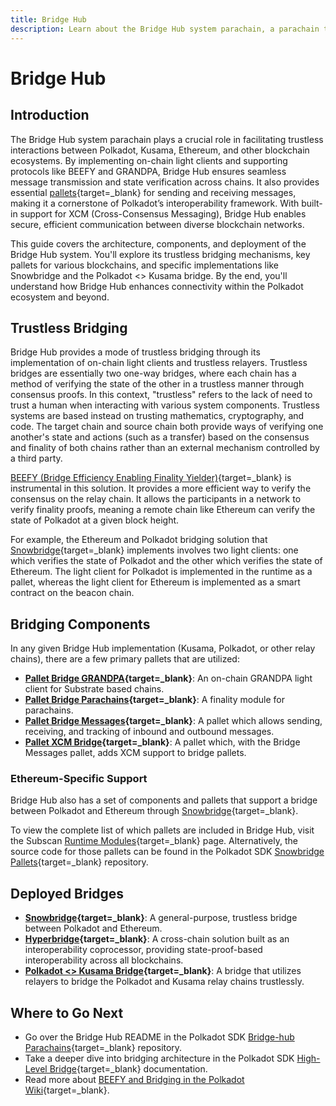 ```yaml
---
title: Bridge Hub
description: Learn about the Bridge Hub system parachain, a parachain that facilitates the interactions from Polkadot to the rest of Web3.
---
```


# Bridge Hub

## Introduction

The Bridge Hub system parachain plays a crucial role in facilitating trustless interactions between Polkadot, Kusama, Ethereum, and other blockchain ecosystems. By implementing on-chain light clients and supporting protocols like BEEFY and GRANDPA, Bridge Hub ensures seamless message transmission and state verification across chains. It also provides essential [pallets](/polkadot-protocol/glossary/#pallet){target=\_blank} for sending and receiving messages, making it a cornerstone of Polkadot’s interoperability framework. With built-in support for XCM (Cross-Consensus Messaging), Bridge Hub enables secure, efficient communication between diverse blockchain networks.

This guide covers the architecture, components, and deployment of the Bridge Hub system. You'll explore its trustless bridging mechanisms, key pallets for various blockchains, and specific implementations like Snowbridge and the Polkadot <> Kusama bridge. By the end, you'll understand how Bridge Hub enhances connectivity within the Polkadot ecosystem and beyond.

## Trustless Bridging

Bridge Hub provides a mode of trustless bridging through its implementation of on-chain light clients and trustless relayers. Trustless bridges are essentially two one-way bridges, where each chain has a method of verifying the state of the other in a trustless manner through consensus proofs. In this context, "trustless" refers to the lack of need to trust a human when interacting with various system components. Trustless systems are based instead on trusting mathematics, cryptography, and code. The target chain and source chain both provide ways of verifying one another's state and actions (such as a transfer) based on the consensus and finality of both chains rather than an external mechanism controlled by a third party.

[BEEFY (Bridge Efficiency Enabling Finality Yielder)](/polkadot-protocol/architecture/polkadot-chain/pos-consensus/#bridging-beefy){target=\_blank} is instrumental in this solution. It provides a more efficient way to verify the consensus on the relay chain. It allows the participants in a network to verify finality proofs, meaning a remote chain like Ethereum can verify the state of Polkadot at a given block height. 

For example, the Ethereum and Polkadot bridging solution that [Snowbridge](https://docs.snowbridge.network/){target=\_blank} implements involves two light clients: one which verifies the state of Polkadot and the other which verifies the state of Ethereum. The light client for Polkadot is implemented in the runtime as a pallet, whereas the light client for Ethereum is implemented as a smart contract on the beacon chain.

## Bridging Components

In any given Bridge Hub implementation (Kusama, Polkadot, or other relay chains), there are a few primary pallets that are utilized:

- **[Pallet Bridge GRANDPA](https://paritytech.github.io/polkadot-sdk/master/pallet_bridge_grandpa/index.html){target=\_blank}**: An on-chain GRANDPA light client for Substrate based chains.
- **[Pallet Bridge Parachains](https://paritytech.github.io/polkadot-sdk/master/pallet_bridge_parachains/index.html){target=\_blank}**: A finality module for parachains.
- **[Pallet Bridge Messages](https://paritytech.github.io/polkadot-sdk/master/pallet_bridge_messages/index.html){target=\_blank}**: A pallet which allows sending, receiving, and tracking of inbound and outbound messages.
- **[Pallet XCM Bridge](https://paritytech.github.io/polkadot-sdk/master/pallet_xcm_bridge_hub/index.html){target=\_blank}**: A pallet which, with the Bridge Messages pallet, adds XCM support to bridge pallets.

### Ethereum-Specific Support

Bridge Hub also has a set of components and pallets that support a bridge between Polkadot and Ethereum through [Snowbridge](https://github.com/Snowfork/snowbridge){target=\_blank}.

To view the complete list of which pallets are included in Bridge Hub, visit the Subscan [Runtime Modules](https://bridgehub-polkadot.subscan.io/runtime){target=\_blank} page. Alternatively, the source code for those pallets can be found in the Polkadot SDK [Snowbridge Pallets](https://github.com/paritytech/polkadot-sdk/tree/{{dependencies.repositories.polkadot_sdk.version}}/bridges/snowbridge/pallets){target=\_blank} repository.

## Deployed Bridges

- **[Snowbridge](https://wiki.polkadot.network/learn/learn-snowbridge/){target=\_blank}**: A general-purpose, trustless bridge between Polkadot and Ethereum.
- **[Hyperbridge](https://wiki.polkadot.network/learn/learn-hyperbridge/){target=\_blank}**: A cross-chain solution built as an interoperability coprocessor, providing state-proof-based interoperability across all blockchains.
- **[Polkadot <> Kusama Bridge](https://wiki.polkadot.network/learn/learn-dot-ksm-bridge/){target=\_blank}**: A bridge that utilizes relayers to bridge the Polkadot and Kusama relay chains trustlessly.

## Where to Go Next

- Go over the Bridge Hub README in the Polkadot SDK [Bridge-hub Parachains](https://github.com/paritytech/polkadot-sdk/blob/{{dependencies.repositories.polkadot_sdk.version}}/cumulus/parachains/runtimes/bridge-hubs/README.md){target=\_blank} repository.
- Take a deeper dive into bridging architecture in the Polkadot SDK [High-Level Bridge](https://github.com/paritytech/polkadot-sdk/blob/{{dependencies.repositories.polkadot_sdk.version}}/bridges/docs/high-level-overview.md){target=\_blank} documentation.
- Read more about [BEEFY and Bridging in the Polkadot Wiki](/polkadot-protocol/architecture/polkadot-chain/pos-consensus/#bridging-beefy){target=\_blank}.
